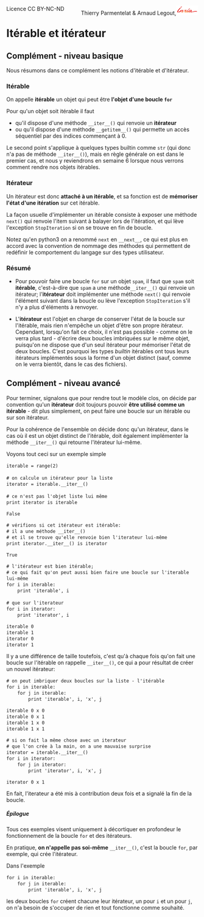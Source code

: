 
<span style="float:left;">Licence CC BY-NC-ND</span><span style="float:right;">Thierry Parmentelat &amp; Arnaud Legout,<img src="media/inria-25.png" style="display:inline"></span><br/>

# Itérable et itérateur

## Complément - niveau basique

Nous résumons dans ce complément les notions d'itérable et d'itérateur.

### Itérable

On appelle **itérable** un objet qui peut être **l'objet d'une boucle `for`**

Pour qu'un objet soit itérable il faut  
 * qu'il dispose d'une méthode `__iter__()` qui renvoie un **itérateur**
 * ou qu'il dispose d'une méthode `__getitem__()` qui permette un accès séquentiel par des indices commençant à 0. 
    
Le second point s'applique à quelques types builtin comme `str` (qui donc n'a pas de méthode `__iter__()`), mais en règle générale on est dans le premier cas, et nous y reviendrons en semaine 6 lorsque nous verrons comment rendre nos objets itérables.

### Itérateur

Un itérateur est donc **attaché à un itérable**, et sa fonction est de **mémoriser l'état d'une itération** sur cet itérable.

La façon usuelle d'implémenter un itérable consiste à exposer une méthode `next()` qui renvoie l'item suivant à balayer lors de l'itération, et qui lève l'exception `StopIteration` si on se trouve en fin de boucle.

Notez qu'en python3 on a renommé `next` en `__next__`, ce qui est plus en accord avec la convention de nommage des méthodes qui permettent de redéfinir le comportement du langage sur des types utilisateur.

### Résumé

 * Pour pouvoir faire une boucle `for` sur un objet `spam`, il faut que `spam` soit **itérable**, c'est-à-dire que `spam` a une méthode`__iter__()` qui renvoie un itérateur; l'**itérateur** doit implémenter une méthode `next()` qui renvoie l'élément suivant dans la boucle ou lève l'exception `StopIteration` s'il n'y a plus d'éléments à renvoyer. 

 * L'**itérateur** est l'objet en charge de conserver l'état de la boucle sur l'itérable, mais rien n'empêche un objet d'être son propre itérateur. Cependant, lorsqu'on fait ce choix, il n'est pas possible - comme on le verra plus tard - d'écrire deux boucles imbriquées sur le même objet, puisqu'on ne dispose que d'un seul itérateur pour mémoriser l'état de deux boucles.  C'est pourquoi les types *builtin* itérables ont tous leurs itérateurs implémentés sous la forme d'un objet distinct (sauf, comme on le verra bientôt, dans le cas des fichiers).

## Complément - niveau avancé

Pour terminer, signalons que pour rendre tout le modèle clos, on décide par convention qu'un **itérateur** doit toujours pouvoir **être utilisé comme un itérable** - dit plus simplement, on peut faire une boucle sur un itérable ou sur son itérateur.

Pour la cohérence de l'ensemble on décide donc qu'un itérateur, dans le cas où il est un objet distinct de l'itérable, doit également implémenter la méthode `__iter__()` qui retourne l'itérateur lui-même. 

Voyons tout ceci sur un exemple simple


```
iterable = range(2)

# on calcule un itérateur pour la liste
iterator = iterable.__iter__()

# ce n'est pas l'objet liste lui même
print iterator is iterable
```

    False



```
# vérifions si cet itérateur est itérable:
# il a une méthode __iter__() 
# et il se trouve qu'elle renvoie bien l'iterateur lui-même
print iterator.__iter__() is iterator
```

    True



```
# l'itérateur est bien itérable;
# ce qui fait qu'on peut aussi bien faire une boucle sur l'iterable lui-même
for i in iterable:
    print 'iterable', i

# que sur l'iterateur
for i in iterator:
    print 'iterator', i
```

    iterable 0
    iterable 1
    iterator 0
    iterator 1


Il y a une différence de taille toutefois, c'est qu'à chaque fois qu'on fait une boucle sur l'itérable on rappelle `__iter__()`, ce qui a pour résultat de créer un nouvel itérateur:


```
# on peut imbriquer deux boucles sur la liste - l'itérable 
for i in iterable:
    for j in iterable:
        print 'iterable', i, 'x', j
```

    iterable 0 x 0
    iterable 0 x 1
    iterable 1 x 0
    iterable 1 x 1



```
# si on fait la même chose avec un iterateur
# que l'on crée à la main, on a une mauvaise surprise
iterator = iterable.__iter__()
for i in iterator:
    for j in iterator:
        print 'iterator', i, 'x', j        
```

    iterator 0 x 1


En fait, l'iterateur a été mis à contribution deux fois et a signalé la fin de la boucle.

##### Épilogue

Tous ces exemples visent uniquement à décortiquer en profondeur le fonctionnement de la boucle `for` et des itérateurs.

En pratique, **on n'appelle pas soi-même** `__iter__()`, c'est la boucle `for`, par exemple, qui crée l'itérateur. 

Dans l'exemple 

    for i in iterable:
        for j in iterable:
            print 'iterable', i, 'x', j

les deux boucles `for` créent chacune leur itérateur, un pour `i` et un pour `j`, on n'a besoin de s'occuper de rien et tout fonctionne comme souhaité.
